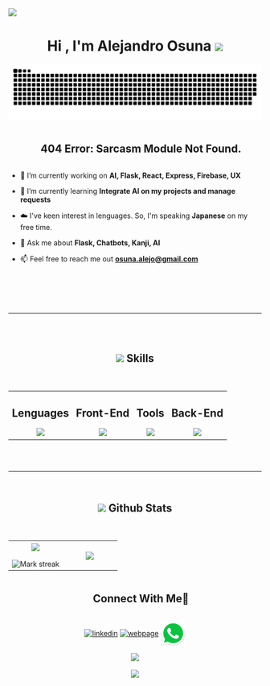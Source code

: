 

<!--
<!--horizontal divider(gradiant)-->
<img src="https://user-images.githubusercontent.com/73097560/115834477-dbab4500-a447-11eb-908a-139a6edaec5c.gif">

<!--h1 without bottom border-->
<h1 align="center"><b>Hi , I'm Alejandro Osuna </b><img src="https://media.giphy.com/media/hvRJCLFzcasrR4ia7z/giphy.gif" width="35"></h1>


<!--- snake -->
<div align="center">
  <img  src="https://github.com/1999AZZAR/1999AZZAR/blob/main/resources/img/grid-snake.svg"
       alt="snake" /></a>
</div>


<!--h2 without bottom border-->
<div id="user-content-toc">
  <ul align="center">
    <summary><h2 style="display: inline-block">404 Error: Sarcasm Module Not Found.</h2></summary>
  </ul>
</div>


<!--Intro start-->
- 🔭 I’m currently working on **AI, Flask, React, Express, Firebase, UX**

- 🌱 I’m currently learning **Integrate AI on my projects and manage requests**

- ☁️ I've keen interest in lenguages. So, I'm speaking **Japanese** on my free time. 

- 💬 Ask me about **Flask, Chatbots, Kanji, AI**

- 📫 Feel free to reach me out **osuna.alejo@gmail.com**
<!--Intro end-->



<!-- Create a table with two columns -->
<br><br>

<br>

-----

<br>
<br>

## <p align="center"> <img src="https://media2.giphy.com/media/QssGEmpkyEOhBCb7e1/giphy.gif?cid=ecf05e47a0n3gi1bfqntqmob8g9aid1oyj2wr3ds3mg700bl&rid=giphy.gif" width ="25"><b> Skills</b>
<br>

<p align="center">
<table>
  <tr>
    <td align="center">
      <h2>Lenguages</h2>
      <!-- tech stack icons for Front End -->
      <a href="https://skillicons.dev">
        <img src="https://skillicons.dev/icons?i=py,js,cs,c" />
      </a>
    </td>  
    <td align="center">
      <h2>Front-End</h2>
      <!-- tech stack icons for Front End -->
      <a href="https://skillicons.dev">
        <img src="https://skillicons.dev/icons?i=html,css,bootstrap,react,nextjs" />
      </a>
    </td> 
      <td align="center">
      <h2>Tools</h2>
      <!-- tech stack icons for Technologies -->
      <a href="https://skillicons.dev">
        <img src="https://skillicons.dev/icons?i=git,aws,github,postman,vscode,fastapi" />
      </a>
    </td>
    <td align="center">
      <h2>Back-End</h2>
      <!-- tech stack icons for Technologies -->
      <a href="https://skillicons.dev">
        <img src="https://skillicons.dev/icons?i=flask,express,firebase,mongodb,mysql,nodejs,sequelize,netlify,django" />
      </a>
    </td>        

    
  </tr>
</table>



<br>
<br>

-----

<br>


## <p align="center"> <img src="https://media.giphy.com/media/iY8CRBdQXODJSCERIr/giphy.gif" width="35"><b> Github Stats </b>
<br>

<div align="center">

<!--- stats & Trophy (start) -->
<p align="center">
  <!--- stats (start) -->
<table align="center">
<tr border="none">
<td width="50%" align="center">
  
  <img  align="center"  src="https://github-readme-stats.vercel.app/api?username=Osuna0102&theme=dark&show_icons=true&count_private=true" />
  <br></br>
  <img  title="🔥 Get streak stats for your profile at git.io/streak-stats" alt="Mark streak" src="https://streak-stats.demolab.com/?user=Osuna0102&theme=dark&hide_border=false&no-bg=true&no-frame=true" /> 
</td>

<td width="50%" align="center">

  <img  align="center"  src="https://github-readme-stats.anuraghazra1.vercel.app/api/top-langs/?username=Osuna0102&theme=dark&hide_border=false&no-bg=true&no-frame=true&langs_count=6&hide=asp.net"/>
  
  </td>
</tr>
</table>
<!--- stats (end) -->

  
<!--h2 without bottom border-->
<div id="user-content-toc">
  <ul align="center">
    <summary><h2 style="display: inline-block">Connect With Me🤝</h2></summary>
  </ul>
</div>

<!--icons and links-->
<p align="center">
<a href="https://www.linkedin.com/in/alejo-osuna-678530232/" target="blank"><img align="center" src="https://user-images.githubusercontent.com/88904952/234979284-68c11d7f-1acc-4f0c-ac78-044e1037d7b0.png" alt="linkedin" height="50" width="50" /></a>
<a href="https://osunaportfolio.onrender.com" target="blank"><img align="center" src="https://user-images.githubusercontent.com/88904952/234982196-562aea17-5532-4550-8c08-1c7cb994a541.png" alt="webpage" height="50" width="50" /></a>
<a href="https://w.app/Osuna" target="blank"><img align="center" src="https://github.com/appicons/Whatsapp/blob/master/icons/whatsapp_194x194.png" alt="webpage" height="50" width="50" /></a>

  
</p>

<a href="https://github.com/DenverCoder1/readme-typing-svg"><img src="https://readme-typing-svg.herokuapp.com?font=Time+New+Roman&color=cyan&size=25&center=true&vCenter=true&width=600&height=100&lines=努力者;Multimedial+Engineer;プログラマー;Active+Learner;独学の人"></a>


<!--horizontal divider(gradiant)-->
<img src="https://user-images.githubusercontent.com/73097560/115834477-dbab4500-a447-11eb-908a-139a6edaec5c.gif">
